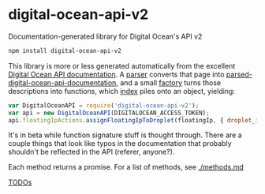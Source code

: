 # digital-ocean-api-v2

Documentation-generated library for Digital Ocean's API v2

```bash
npm install digital-ocean-api-v2
```

This library is more or less generated automatically from the excellent [Digital Ocean API documentation](https://developers.digitalocean.com/documentation/v2). A [parser](https://github.com/itsjoesullivan/parsed-digital-ocean-api-documentation/blob/parser/parser.js) converts that page into [parsed-digital-ocean-api-documentation](https://github.com/itsjoesullivan/parsed-digital-ocean-api-documentation), and a small [factory](./lib/factory.js) turns those descriptions into functions, which [index](./index.js) piles onto an object, yielding:

```javascript
var DigitalOceanAPI = require('digital-ocean-api-v2');
var api = new DigitalOceanAPI(DIGITALOCEAN_ACCESS_TOKEN);
api.floatingIpActions.assignFloatingIpToDroplet(floatingIp, { droplet_id: 8219222 })
```

It's in beta while function signature stuff is thought through. There are a couple things that look like typos in the documentation that probably shouldn't be reflected in the API (referer, anyone?).

Each method returns a promise. For a list of methods, see [./methods.md](./methods.md)

[TODOs](https://github.com/itsjoesullivan/digital-ocean-api-v2/labels/todo)

